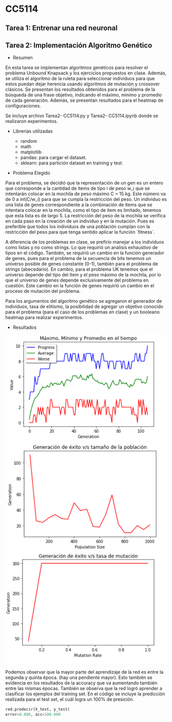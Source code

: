 # CC5114
## Tarea 1: Entrenar una red neuronal

## Tarea 2: Implementación Algoritmo Genético

*  Resumen

En esta tarea se implementan algoritmos genéticos para resolver el problema Unbound Knapsack y los ejercicios propuestos en clase. Además, se utiliza el algoritmo de la ruleta para seleccionar individuos para que estos puedan dejar herencia usando algoritmos de mutación y crossover clásicos. Se presentan los resultados obtenidos para el problema de la búsqueda de una frase objetivo, indicando el máximo, mínimo y promedio de cada generación. Además, se presentan resultados para el heatmap de configuraciones. 

Se incluye archivo Tarea2- CC5114.py y Tarea2- CC5114.ipynb donde se realizaron experimentos.

* Librerías utilizadas
    * random 
    * math
    * matplotlib
    * pandas: para cargar el dataset.
    * sklearn: para partición dataset en training y test.

* Problema Elegido

Para el problema, se decidió que la representación de un gen es un entero que corresponde a la cantidad de items de tipo i de peso w_i que se intentarán colocar en la mochila de peso máximo C = 15 kg. Este número va de 0 a int(C/w_i) para que se cumpla la restricción del peso. Un individuo es una lista de genes correspondiente a la combinación de items que se intentara colocar en la mochila, como el tipo de item es limitado, tenemos que esta lista es de largo 5. La restricción del peso de la mochila se verifica en cada paso en la creación de un individuo y en la mutación. Pues es preferible que todos los individuos de una población cumplan con la restricción del peso para que tenga sentido aplicar la función ´fitness´. 

A diferencia de los problemas en clase, se prefirio manejar a los individuos como listas y no como strings. Lo que requirió un análisis exhaustivo de tipos en el código. También, se requirió un cambio en la función generador de genes, pues para el problema de la secuencia de bits tenemos un universo posible de genes constante (0-1), también para el problema de strings (abecedario). En cambio, para el problema UK tenemos que el universo depende del tipo del ítem y el peso máximo de la mochila, por lo que el universo de genes depende exclusivamente del problema en cuestión. Este cambio en la función de genes requirió un cambio en el proceso de mutación del problema. 

Para los argumentos del algoritmo genético se agregaron el generador de individuos, tasa de elitismo, la posibilidad de agregar un objetivo conocido para el problema (para el caso de los problemas en clase) y un booleano heatmap para realizar experimentos.

* Resultados

![alt text](https://github.com/vicho08/CC5114/blob/master/tarea2/images/progress.png "Resultados algritmo genético")
![alt text](https://github.com/vicho08/CC5114/blob/master/tarea2/images/pop_size.png "Heatmap: population size")
![alt text](https://github.com/vicho08/CC5114/blob/master/tarea2/images/mutation_rate.png "Heatmap: mutation rate")

Podemos observar que la mayor parte del aprendizaje de la red es entre la segunda y quinta época. (hay una pendiente mayor). Esto también se evidencia en los resultados de la accuracy que va aumentando también entre las mismas épocas. También se observa que la red logró aprender a clasificar los ejemplos del training set. En el código se incluye la predicción realizada para el test set, el cuál logra un 100% de presición. 

```python
red.predecir(X_test, y_test)
error=0.000, acc=100.000
```





